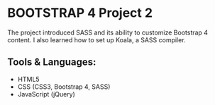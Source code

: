 
# BOOTSTRAP 4 Project 2
The project introduced SASS and its ability to customize Bootstrap 4 content. I also learned how to set up Koala, a SASS compiler.

 ## Tools & Languages:
* HTML5
* CSS (CSS3, Bootstrap 4, SASS)
* JavaScript (jQuery)


